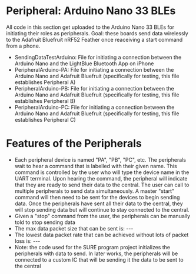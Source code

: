 # Peripheral: Arduino Nano 33 BLEs

All code in this section get uploaded to the Arduino Nano 33 BLEs for initiating their roles as peripherals.
Goal: these boards send data wirelessly to the Adafruit Bluefruit nRF52 Feather once reaceiving a start command from a phone. 

* SendingDataTestArduino: File for initiating a connection between the Arduino Nano and the LightBlue Bluetooth App on iPhone
* PeripheralArduino-PA: File for initiating a connection between the Arduino Nano and Adafruit Bluefruit (specifically for testing, this file establishes Peripheral A)
* PeripheralArduino-PB: File for initiating a connection between the Arduino Nano and Adafruit Bluefruit (specifically for testing, this file establishes Peripheral B)
* PeripheralArduino-PC: File for initiating a connection between the Arduino Nano and Adafruit Bluefruit (specifically for testing, this file establishes Peripheral C)

# Features of the Peripherals
* Each peripheral device is named "PA", "PB", "PC", etc. The peripherals wait to hear a command that is labelled with their given name. This command is controlled by the user who will type the device name in the UART terminal. Upon hearing the command, the peripheral will indicate that they are ready to send their data to the central. The user can call to multiple peripherals to send data simultaneously. A master "start" command will then need to be sent for the devices to begin sending data. Once the peripherals have sent all their data to the central, they will stop sending data but will continue to stay connected to the central. 
* Given a "stop" command from the user, the peripherals can be manually told to stop sending data 
* The max data packet size that can be sent is: ---
* The lowest data packet rate that can be achieved without lots of packet loss is: ---
* Note: the code used for the SURE program project initializes the peripherals with data to send. In later works, the peripherals will be connected to a custom IC that will be sending it the data to be sent to the central
